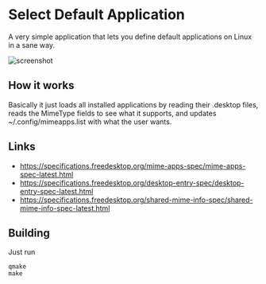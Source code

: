 # Select Default Application

A very simple application that lets you define default applications on Linux in a sane way.

![screenshot](/screenshot.png)

## How it works

Basically it just loads all installed applications by reading their .desktop
files, reads the MimeType fields to see what it supports, and updates
~/.config/mimeapps.list with what the user wants.

## Links

- https://specifications.freedesktop.org/mime-apps-spec/mime-apps-spec-latest.html
- https://specifications.freedesktop.org/desktop-entry-spec/desktop-entry-spec-latest.html
- https://specifications.freedesktop.org/shared-mime-info-spec/shared-mime-info-spec-latest.html

## Building

Just run

```
qmake
make
```